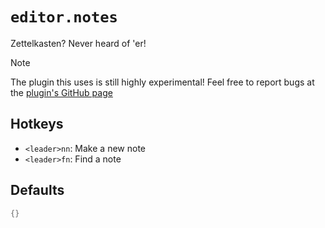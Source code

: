 # `editor.notes`

Zettelkasten? Never heard of 'er!

> [!NOTE]
> The plugin this uses is still highly experimental!
> Feel free to report bugs at the [plugin's GitHub page](https://github.com/teesh3rt/zeekay.nvim)

## Hotkeys

- `<leader>nn`: Make a new note
- `<leader>fn`: Find a note

## Defaults

```lua
{}
```
